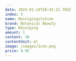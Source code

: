 ```yaml
---
date: 2023-01-24T20:43:21.705Z
index: 3
name: Reinigingslotion
brand: Botanical Beauty
type: Reiniging
amount: 1
content: 30
contentUnit: ml
image: /images/Icon.png
price: 9.95
---
```

